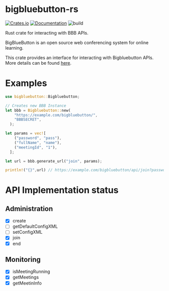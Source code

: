 # bigbluebutton-rs

[![Crates.io](https://img.shields.io/crates/v/bigbluebutton.svg)](https://crates.io/crates/bigbluebutton)
[![Documentation](https://docs.rs/bigbluebutton/badge.svg)](https://docs.rs/bigbluebutton/)
![build](https://github.com/KaranGauswami/bigbluebutton-rs/workflows/Rust/badge.svg)

Rust crate for interacting with BBB APIs.

BigBlueButton is an open source web conferencing system for online learning.

This crate provides an interface for interacting with Bigbluebutton APIs.
More details can be found [here](https://docs.bigbluebutton.org/dev/api.html).

# Examples

```rust
use bigbluebutton::Bigbluebutton;

// Creates new BBB Instance
let bbb = Bigbluebutton::new(
    "https://example.com/bigbluebutton/",
    "BBBSECRET",
  );

let params = vec![
    ("password", "pass"),
    ("fullName", "name"),
    ("meetingId", "1"),
  ];

let url = bbb.generate_url("join", params);

println!("{}",url) // https://example.com/bigbluebutton/api/join?password=pass&fullName=name&meetingId=1&checksum=94e467c1b4b13f4452ca5d1deb9b7b74e1063aea55fe078139015a7d6311cfdf
```

# API Implementation status

## Administration

- [x] create
- [ ] getDefaultConfigXML
- [ ] setConfigXML
- [x] join
- [x] end

## Monitoring

- [x] isMeetingRunning
- [x] getMeetings
- [x] getMeetinInfo
